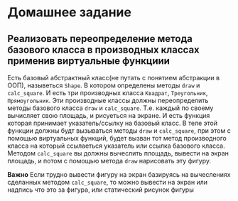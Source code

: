 # Домашнее задание

## Реализовать переопределение метода базового класса в производных классах применив виртуальные функциии
Есть базовый абстрактный класс(не путать с понятием абстракции в ООП), назыветься `Shape`. В котором определены методы `draw` и `calc_square`. И есть три производных класса `Квадрат`, `Треугольник`, `Прямоугольник`. Эти производные классы должны переопределить методы базового класса `draw` и `calc_square`. Т.е. каждый по своему вычисляет свою площадь, и рисуеться на экране.
И есть функция которая принимает указатель/ссылку на базовый класс. В теле этой функции должны будт вызываться методы `draw` и `calc_square`, при этом с помощью виртуальных функций, будет вызван тот метод производного класса на который ссылаеться указатель или ссылка базового класса.
Методом `calc_square` вы должны вычеслить площадь, вывести на экран площадь, и потом с помощью метода `draw` нарисовать эту фигуру.

**Важно** Если трудно вывести фигуру на экран базируясь на вычеслениях сделанных методом `calc_square`, то можно вывести на экран или надпись что это за фигура, или статический рисунок фигуры